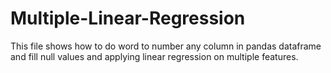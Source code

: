# Multiple-Linear-Regression
This file shows how to do word to number any column in pandas dataframe and fill null values and applying linear regression on multiple features.
